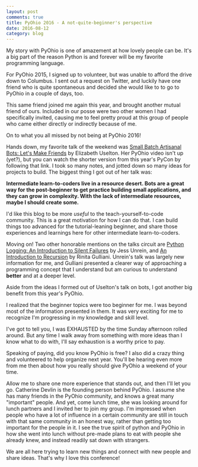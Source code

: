 ```yaml
---
layout: post
comments: true
title: PyOhio 2016 - A not-quite-beginner's perspective
date: 2016-08-12
category: blog
---
```

My story with PyOhio is one of amazement at how lovely people can be. It's a big part of the reason Python is and forever will be my favorite programming language.

For PyOhio 2015, I signed up to volunteer, but was unable to afford the drive down to Columbus. I sent out a request on Twitter, and luckily have one friend who is quite spontaneous and decided she would like to to go to PyOhio in a couple of days, too.

This same friend joined me again this year, and brought another mutual friend of ours. Included in our posse were two other women I had specifically invited, causing me to feel pretty proud at this group of people who came either directly or indirectly because of me.

On to what you all missed by not being at PyOhio 2016!

Hands down, my favorite talk of the weekend was [Small Batch Artisanal Bots: Let's Make Friends](https://www.youtube.com/watch?v=iU9FM9qnEjk) by Elizabeth Uselton. Her PyOhio video isn't up (yet?), but you can watch the shorter version from this year's PyCon by following that link. I took so many notes, and jotted down so many ideas for projects to build. The biggest thing I got out of her talk was:

**Intermediate learn-to-coders live in a resource desert. Bots are a great way for the post-beginner to get practice building small applications, and they can grow in complexity. With the lack of intermediate resources, maybe I should create some.**

I'd like this blog to be more _useful_ to the teach-yourself-to-code community. This is a great motivation for how I can do that. I can build things too advanced for the tutorial-leaning beginner, and share those experiences and learnings here for other intermediate learn-to-coders.

Moving on! Two other honorable mentions on the talks circuit are [Python Logging: An Introduction to Silent Failures](https://www.youtube.com/watch?v=xtyik4DePVY&list=PL2k6bbM_wgju204mCEyw3bmDH62dp_sLu&index=15) by Jess Unrein, and [An Introduction to Recursion](https://www.youtube.com/watch?v=YbtMucm1qAg&list=PL2k6bbM_wgju204mCEyw3bmDH62dp_sLu&index=3) by Rinita Gulliani. Unrein's talk was largely new information for me, and Gulliani presented a clearer way of approaching a programming concept that I understand but am curious to understand **better** and at a deeper level.

Aside from the ideas I formed out of Uselton's talk on bots, I got another big benefit from this year's PyOhio.

I realized that the beginner topics were too beginner for me. I was beyond most of the information presented in them. It was very exciting for me to recognize I'm progressing in my knowledge and skill level.

I've got to tell you, I was EXHAUSTED by the time Sunday afternoon rolled around. But any  time I walk away from something with more ideas than I know what to do with, I'll say exhaustion is a worthy price to pay.

Speaking of paying, did you know PyOhio is free? I also did a crazy thing and volunteered to help organize next year. You'll be hearing even more from me then about how you really should give PyOhio a weekend of your time.

Allow me to share one more experience that stands out, and then I'll let you go. Catherine Devlin is the founding person behind PyOhio. I assume she has many friends in the PyOhio community, and knows a great many "important" people. And yet, come lunch time, she was looking around for lunch partners and I invited her to join my group. I'm impressed when people who have a lot of influence in a certain community are still in touch with that same community in an honest way, rather than getting too important for the people in it. I see the true spirit of python and PyOhio in how she went into lunch without pre-made plans to eat with people she already knew, and instead readily sat down with strangers.

We are all here trying to learn new things and connect with new people and share ideas. That's why I love this conference!
